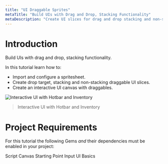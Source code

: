 ```yaml
---
title: "UI Draggable Sprites"
metaTitle: "Build UIs with Drag and Drop, Stacking Functionality"
metaDescription: "Create UI slices for drag and drop stacking and non-stacking elements.  Create an interactive UI canvas with a hotbar and inventory."
---
```


# Introduction

Build UIs with drag and drop, stacking functionality.

In this tutorial learn how to:

-  Import and configure a spritesheet.
-  Create drop target, stacking and non-stacking draggable UI slices.
-  Create an interactive UI canvas with draggables.

![Interactive UI with Hotbar and Inventory](../images/03/drag-01.png "Interactive UI with Hotbar and Inventory")
> Interactive UI with Hotbar and Inventory

# Project Requirements

For this tutorial the following Gems *and* their dependencies must be enabled in your project:

Script Canvas
Starting Point Input
UI Basics
